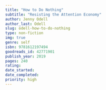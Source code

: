 ```yaml
---
title: "How to Do Nothing"
subtitle: "Resisting the Attention Economy"
author: Jenny Odell
author_last: Odell
slug: odell-how-to-do-nothing
type: non-fiction
img: true
genre: self
isbn: 9781612197494
goodreads_id: 42771901
publish_year: 2019
pages: 240
rating: 
date_started:
date_completed:
priority: high
---
```

